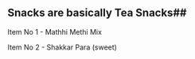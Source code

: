 ## Snacks are basically Tea Snacks##

Item No 1 - Mathhi Methi Mix

Item No 2 - Shakkar Para (sweet)